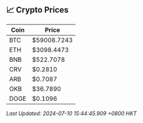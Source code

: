 ## 📈 Crypto Prices

| Coin | Price |
| ---- | ----- |
| BTC | $59008.7243 |
| ETH | $3098.4473 |
| BNB | $522.7078 |
| CRV | $0.2810 |
| ARB | $0.7087 |
| OKB | $36.7890 |
| DOGE | $0.1096 |

_Last Updated: 2024-07-10 15:44:45.909 +0800 HKT_